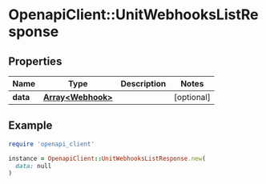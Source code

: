 # OpenapiClient::UnitWebhooksListResponse

## Properties

| Name | Type | Description | Notes |
| ---- | ---- | ----------- | ----- |
| **data** | [**Array&lt;Webhook&gt;**](Webhook.md) |  | [optional] |

## Example

```ruby
require 'openapi_client'

instance = OpenapiClient::UnitWebhooksListResponse.new(
  data: null
)
```


